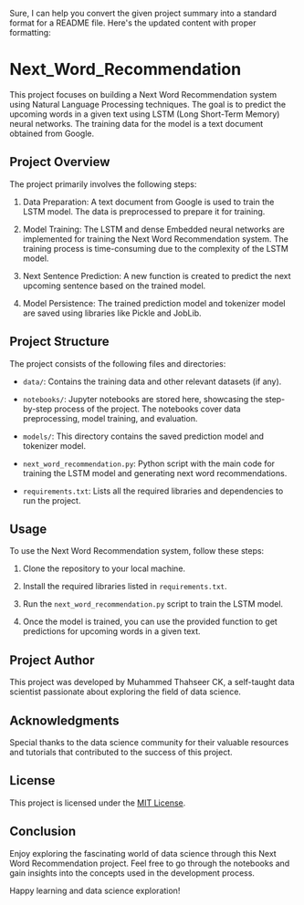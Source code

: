 Sure, I can help you convert the given project summary into a standard format for a README file. Here's the updated content with proper formatting:

# Next_Word_Recommendation

This project focuses on building a Next Word Recommendation system using Natural Language Processing techniques. The goal is to predict the upcoming words in a given text using LSTM (Long Short-Term Memory) neural networks. The training data for the model is a text document obtained from Google.

## Project Overview

The project primarily involves the following steps:

1. Data Preparation: A text document from Google is used to train the LSTM model. The data is preprocessed to prepare it for training.

2. Model Training: The LSTM and dense Embedded neural networks are implemented for training the Next Word Recommendation system. The training process is time-consuming due to the complexity of the LSTM model.

3. Next Sentence Prediction: A new function is created to predict the next upcoming sentence based on the trained model.

4. Model Persistence: The trained prediction model and tokenizer model are saved using libraries like Pickle and JobLib.

## Project Structure

The project consists of the following files and directories:

- `data/`: Contains the training data and other relevant datasets (if any).

- `notebooks/`: Jupyter notebooks are stored here, showcasing the step-by-step process of the project. The notebooks cover data preprocessing, model training, and evaluation.

- `models/`: This directory contains the saved prediction model and tokenizer model.

- `next_word_recommendation.py`: Python script with the main code for training the LSTM model and generating next word recommendations.

- `requirements.txt`: Lists all the required libraries and dependencies to run the project.

## Usage

To use the Next Word Recommendation system, follow these steps:

1. Clone the repository to your local machine.

2. Install the required libraries listed in `requirements.txt`.

3. Run the `next_word_recommendation.py` script to train the LSTM model.

4. Once the model is trained, you can use the provided function to get predictions for upcoming words in a given text.

## Project Author

This project was developed by Muhammed Thahseer CK, a self-taught data scientist passionate about exploring the field of data science.

## Acknowledgments

Special thanks to the data science community for their valuable resources and tutorials that contributed to the success of this project.

## License

This project is licensed under the [MIT License](https://opensource.org/licenses/MIT).

## Conclusion

Enjoy exploring the fascinating world of data science through this Next Word Recommendation project. Feel free to go through the notebooks and gain insights into the concepts used in the development process.

Happy learning and data science exploration!

